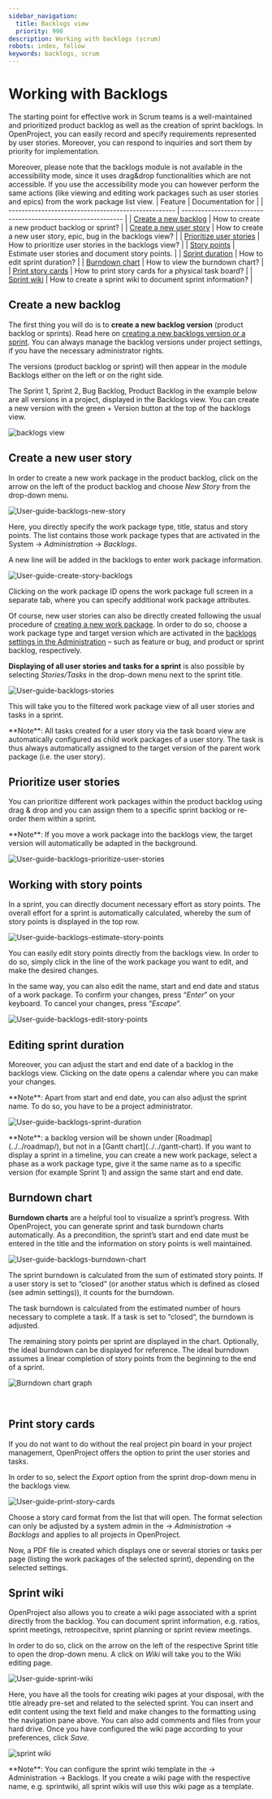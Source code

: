 ```yaml
---
sidebar_navigation:
  title: Backlogs view
  priority: 990
description: Working with backlogs (scrum)
robots: index, follow
keywords: backlogs, scrum
---
```


# Working with Backlogs

The starting point for effective work in Scrum teams is a  well-maintained and prioritized product backlog as well as the creation  of sprint backlogs. In OpenProject, you can easily record and specify  requirements represented by user stories. Moreover, you can respond to  inquiries and sort them by priority for implementation.

Moreover, please note that the backlogs module is not available in  the accessibility mode, since it uses drag&drop functionalities  which are not accessible. If you use the accessibility mode you can  however perform the same actions (like viewing and editing work packages such as user stories and epics) from the work package list view.
| Feature                                             | Documentation for                                            |
| --------------------------------------------------- | ------------------------------------------------------------ |
| [Create a new backlog](#create-a-new-backlog)       | How to create a new product backlog or sprint?               |
| [Create a new user story](#create-a-new-user-story) | How to create a new user story, epic, bug in the backlogs view? |
| [Prioritize user stories](#prioritize-user-stories) | How to prioritize user stories in the backlogs view?         |
| [Story points](#working-with-story-points)          | Estimate user stories and document story points.             |
| [Sprint duration](#editing-sprint-duration)         | How to edit sprint duration?                                 |
| [Burndown chart](#burndown-chart)                   | How to view the burndown chart?                              |
| [Print story cards](#print-story-cards)             | How to print story cards for a physical task board?          |
| [Sprint wiki](#sprint-wiki)                         | How to create a sprint wiki to document sprint information?  |

## Create a new backlog

The first thing you will do is to **create a new backlog version** (product backlog or sprints). Read here on [creating a new backlogs version or a sprint](../../project-settings/versions/versions-backlogs). You can always manage the backlog versions under project settings, if you have the necessary administrator rights.

The versions (product backlog or sprint) will then appear in the module Backlogs either on the left or on the right side.

The Sprint 1, Sprint 2, Bug Backlog, Product Backlog in the example below are all versions in a project, displayed in the Backlogs view. You can create a new version with the green + Version button at the top of the backlogs view.

![backlogs view](image-20200127164402798.png)

## Create a new user story

In order to create a new work package in the product backlog, click on the arrow on the left of the product backlog and choose *New Story* from the drop-down menu.

![User-guide-backlogs-new-story](User-guide-backlogs-new-story.png)

Here, you directly specify the work package type, title, status and story points. The list contains those work package types that are activated in the System -> *Administration* -> *Backlogs*.

A new line will be added in the backlogs to enter work package information.

![User-guide-create-story-backlogs](User-guide-create-story-backlogs.png)

Clicking on the work package ID opens the work package full screen in a  separate tab, where you can specify additional work package attributes.

Of course, new user stories can also be directly created following the usual procedure of [creating a new work package](../../work-packages/create-work-package/). In order to do so, choose a work package type and target version which are activated in the [backlogs settings in the Administration](../../../system-admin-guide/backlogs) – such as feature or bug, and  product or sprint backlog, respectively.

**Displaying of all user stories and tasks for a sprint** is also possible by selecting *Stories/Tasks* in the drop-down menu next to the sprint title.

![User-guide-backlogs-stories](User-guide-backlogs-stories.png)

This will take you to the filtered work package view of all user stories and tasks in a sprint.

<div class="alert alert-info" role="alert">
**Note**: All tasks created for a user story via the task board view  are automatically configured as child work packages of a user story. The task is thus always automatically assigned to the target version of the parent work package  (i.e. the user story).
</div>

## Prioritize user stories

You can prioritize different work packages within the product backlog using drag & drop and you can assign them to a specific sprint backlog or re-order them within a sprint.

<div class="alert alert-info" role="alert">
**Note**: If you move a work package into the backlogs view, the target version will automatically be adapted in the background.
</div>

![User-guide-backlogs-prioritize-user-stories](User-guide-backlogs-prioritize-user-stories.png)

## Working with story points

In a sprint, you can directly document necessary effort as story points. The overall effort for a sprint is automatically calculated,  whereby the sum of story points is displayed in the top row.

![User-guide-backlogs-estimate-story-points](User-guide-backlogs-estimate-story-points.png)

You can easily edit story points directly from the backlogs view. In order to do so, simply click in the line of the work package you want to edit, and make the desired changes.

In the same way, you can also edit the name, start and end date and status of a work package. To confirm your  changes, press “*Enter*” on your keyboard. To cancel your changes, press  “*Escape*”.

![User-guide-backlogs-edit-story-points](User-guide-backlogs-edit-story-points.png)

## Editing sprint duration

Moreover, you can adjust the start and end date of a backlog in the backlogs view. Clicking on the date opens a calendar where you can make your changes.

<div class="alert alert-info" role="alert">
**Note**: Apart from start and end date, you can also adjust the sprint name. To do so, you have to be a project administrator.
</div>

![User-guide-backlogs-sprint-duration](User-guide-backlogs-sprint-duration.png)

<div class="alert alert-info" role="alert">
**Note**: a backlog version will be shown under [Roadmap](../../roadmap/), but not in a [Gantt chart](../../gantt-chart). If you want to display a sprint in a timeline, you can create a new work package, select a phase as a work package type, give it the same  name as to a specific version (for example Sprint 1) and assign the same start and end date.
</div>

## Burndown chart

**Burndown charts** are a helpful tool to visualize a sprint’s progress. With  OpenProject, you can generate sprint and task burndown charts  automatically. As a precondition, the sprint’s start and end date must be entered in the title and the information on story points is well maintained.

![User-guide-backlogs-burndown-chart](User-guide-backlogs-burndown-chart.png)

The sprint burndown is calculated from the sum of estimated story  points. If a user story is set to “closed“ (or another status which is  defined as closed (see admin settings)), it counts for the burndown.

The task burndown is calculated from the estimated number of hours  necessary to complete a task. If a task is set to “closed“, the burndown is adjusted.

The remaining story points per sprint are displayed in the chart.  Optionally, the ideal burndown can be displayed for reference. The ideal burndown assumes a linear completion of story points from the beginning to the end of a sprint.

![Burndown chart graph](https://1t1rycb9er64f1pgy2iuseow-wpengine.netdna-ssl.com/wp-content/uploads/2014/10/17_BurndownChart2.png)

​    

## Print story cards

If you do not want to do without the real project pin board in your project management, OpenProject offers the option to print the user stories and tasks.

In order to so, select the *Export* option from the sprint drop-down menu in the backlogs view.

![User-guide-print-story-cards](User-guide-print-story-cards.png)

Choose a story card format from the list that will open. The format  selection can only be adjusted by a system admin  in the -> *Administration* -> *Backlogs* and applies to all projects in OpenProject.

Now, a PDF file is created which displays one or several stories or tasks per page (listing the work packages of the selected sprint),  depending on the selected settings.

## Sprint wiki

OpenProject also allows you to create a wiki page associated with a sprint directly from the backlog. You can document sprint information, e.g. ratios, sprint meetings, retrospecitve, sprint planning or sprint review meetings.

In order to do so, click on the arrow on the left of the respective Sprint title to open the drop-down menu. A click on *Wiki* will take you to the Wiki editing page.

![User-guide-sprint-wiki](User-guide-sprint-wiki.png)

Here, you have all the tools for creating wiki pages at your disposal, with the title already pre-set and related to the selected sprint. You can insert and edit content using the text field and make  changes to the formatting using the navigation pane above. You can also  add comments and files from your hard drive. Once you have configured  the wiki page according to your preferences, click *Save.*

![sprint wiki](image-20200129140655485.png)

<div class="alert alert-info" role="alert">
**Note**: You can configure the sprint wiki template in the -> Administration -> Backlogs. If you create a wiki page with the respective name, e.g. sprintwiki, all sprint wikis will use this wiki page as a template.
</div>